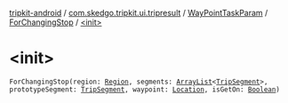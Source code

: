 [tripkit-android](../../../index.md) / [com.skedgo.tripkit.ui.tripresult](../../index.md) / [WayPointTaskParam](../index.md) / [ForChangingStop](index.md) / [&lt;init&gt;](./-init-.md)

# &lt;init&gt;

`ForChangingStop(region: `[`Region`](../../../com.skedgo.android.common.model/-region/index.md)`, segments: `[`ArrayList`](https://docs.oracle.com/javase/7/docs/api/java/util/ArrayList.html)`<`[`TripSegment`](../../../skedgo.tripkit.routing/-trip-segment/index.md)`>, prototypeSegment: `[`TripSegment`](../../../skedgo.tripkit.routing/-trip-segment/index.md)`, waypoint: `[`Location`](../../../com.skedgo.android.common.model/-location/index.md)`, isGetOn: `[`Boolean`](https://kotlinlang.org/api/latest/jvm/stdlib/kotlin/-boolean/index.html)`)`